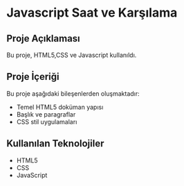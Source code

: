# Javascript Saat ve Karşılama
## Proje Açıklaması
 Bu proje, HTML5,CSS ve Javascript kullanıldı.
 ## Proje İçeriği 
Bu proje aşağıdaki bileşenlerden oluşmaktadır: 
- Temel HTML5 doküman yapısı
- Başlık ve paragraflar  
- CSS stil uygulamaları 
## Kullanılan Teknolojiler
- HTML5
- CSS
- JavaScript
   <br>
  <br>
